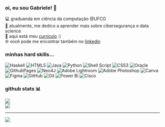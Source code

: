 ### oi, eu sou Gabriele! 🥰
💻 graduanda em ciência da computação @UFCG </br>
📖 atualmente, me dedico a aprender mais sobre cibersegurança e data science </br>
🌟 aqui está meu [currículo](https://drive.google.com/file/d/1FMiKsq8HRGoyuAM3-aC-QxrE_XJ7Ir25/view?usp=sharing) :)  </br> 
🌐 você pode me encontrar também no [linkedin](www.linkedin.com/in/gabriele-calafange-b64b922a3) </br> 

### minhas hard skills...
![Haskell](https://img.shields.io/badge/Haskell-5e5086?style=flat&logo=haskell&logoColor=white) ![HTML5](https://img.shields.io/badge/html5-%23E34F26.svg?style=flat&logo=html5&logoColor=white) ![Java](https://img.shields.io/badge/java-%23ED8B00.svg?style=flat&logo=openjdk&logoColor=white) ![Python](https://img.shields.io/badge/python-3670A0?style=flat&logo=python&logoColor=ffdd54) ![Shell Script](https://img.shields.io/badge/shell_script-%23121011.svg?style=flat&logo=gnu-bash&logoColor=white) ![CSS3](https://img.shields.io/badge/css3-%231572B6.svg?style=flat&logo=css3&logoColor=white) ![Oracle](https://img.shields.io/badge/Oracle-F80000?style=flat&logo=oracle&logoColor=white) ![GithubPages](https://img.shields.io/badge/github%20pages-121013?style=flat&logo=github&logoColor=white) ![Neo4J](https://img.shields.io/badge/Neo4j-008CC1?style=flat&logo=neo4j&logoColor=white) ![Adobe Lightroom](https://img.shields.io/badge/Adobe%20Lightroom-31A8FF.svg?style=flat&logo=Adobe%20Lightroom&logoColor=white) ![Adobe Photoshop](https://img.shields.io/badge/adobe%20photoshop-%2331A8FF.svg?style=flat&logo=adobe%20photoshop&logoColor=white) ![Canva](https://img.shields.io/badge/Canva-%2300C4CC.svg?style=flat&logo=Canva&logoColor=white) ![Figma](https://img.shields.io/badge/figma-%23F24E1E.svg?style=flat&logo=figma&logoColor=white) ![GitHub](https://img.shields.io/badge/github-%23121011.svg?style=flat&logo=github&logoColor=white) ![Git](https://img.shields.io/badge/git-%23F05033.svg?style=flat&logo=git&logoColor=white) ![Power Bi](https://img.shields.io/badge/power_bi-F2C811?style=flat&logo=powerbi&logoColor=black) ![Cisco](https://img.shields.io/badge/cisco-%23049fd9.svg?style=flat&logo=cisco&logoColor=black)

### github stats 📊
![](https://github-readme-streak-stats.herokuapp.com/?user=gabrielecalafange&theme=jolly&hide_border=false)<br/>
![](https://github-readme-stats.vercel.app/api/top-langs/?username=gabrielecalafange&theme=jolly&hide_border=false&include_all_commits=true&count_private=true&layout=compact)

---
[![](https://visitcount.itsvg.in/api?id=gabrielecalafange&icon=5&color=5)](https://visitcount.itsvg.in)
